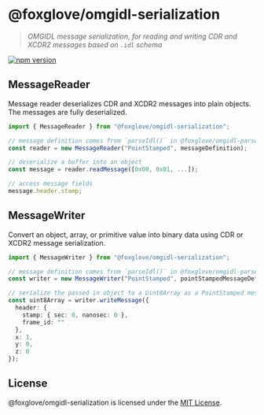 # @foxglove/omgidl-serialization

> _OMGIDL message serialization, for reading and writing CDR and XCDR2 messages based on `.idl` schema_

[![npm version](https://img.shields.io/npm/v/@foxglove/omgidl-serialization.svg?style=flat)](https://www.npmjs.com/package/@foxglove/omgidl-serialization)

## MessageReader

Message reader deserializes CDR and XCDR2 messages into plain objects. The messages are fully deserialized.

```typescript
import { MessageReader } from "@foxglove/omgidl-serialization";

// message definition comes from `parseIdl()` in @foxglove/omgidl-parser
const reader = new MessageReader("PointStamped", messageDefinition);

// deserialize a buffer into an object
const message = reader.readMessage([0x00, 0x01, ...]);

// access message fields
message.header.stamp;
```

## MessageWriter

Convert an object, array, or primitive value into binary data using CDR or XCDR2 message serialization.

```Typescript
import { MessageWriter } from "@foxglove/omgidl-serialization";

// message definition comes from `parseIdl()` in @foxglove/omgidl-parser
const writer = new MessageWriter("PointStamped", pointStampedMessageDefinition, cdrOptions);

// serialize the passed in object to a Uint8Array as a PointStamped message
const uint8Array = writer.writeMessage({
  header: {
    stamp: { sec: 0, nanosec: 0 },
    frame_id: ""
  },
  x: 1,
  y: 0,
  z: 0
});
```

## License

@foxglove/omgidl-serialization is licensed under the [MIT License](https://opensource.org/licenses/MIT).
